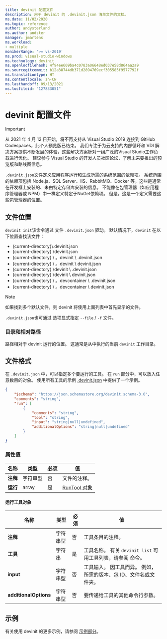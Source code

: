 ```yaml
---
title: devinit 配置文件
description: 用于 devinit 的 .devinit.json 清单文件的文档。
ms.date: 11/02/2020
ms.topic: reference
author: andysterland
ms.author: andster
manager: jmartens
ms.workload:
- multiple
monikerRange: '>= vs-2019'
ms.prod: visual-studio-windows
ms.technology: devinit
ms.openlocfilehash: 4f94ee609ba4c0783a06648ed037e58d864aa2a9
ms.sourcegitcommit: b12a38744db371d2894769ecf305585f9577792f
ms.translationtype: HT
ms.contentlocale: zh-CN
ms.lasthandoff: 09/13/2021
ms.locfileid: "127833051"
---
```

# <a name="devinit-configuration-file"></a>devinit 配置文件

> [!IMPORTANT]
> 从 2021 年 4 月 12 日开始，将不再支持从 Visual Studio 2019 连接到 GitHub Codespaces，此个人预览版已结束。 我们专注于为云支持的内部循环和 VDI 解决方案提供不断发展的体验，这些解决方案针对一组广泛的Visual Studio工作负载进行优化。 建议参与 Visual Studio 的开发人员社区论坛，了解未来要推出的预览版和路线图信息。

`.devinit.json`文件定义应用程序运行和生成所需的系统范围的依赖项。 系统范围的依赖项包括 Node.js、SQL Server、IIS、RabbitMQ、Docker 等。这些是通常在开发框上安装的、未由特定存储库安装的信息。 不能像在包管理器（如应用程序管理器或 NPM）中一样定义特定于NuGet依赖项。 但是，这是一个定义需要这些包管理器的位置。

## <a name="file-location"></a>文件位置

`devinit init`该命令通过 文件 `.devinit.json` 驱动。 默认情况下，`devinit` 在以下位置查找该文件：

* {current-directory}\\.devinit.json
* {current-directory} \\devinit.json
* {current-directory} \\ 。devinit \\ .devinit.json
* {current-directory} \\ 。devinit \\ devinit.json
* {current-directory} \\devinit \\ .devinit.json
* {current-directory} \\devinit \\ devinit.json
* {current-directory} \\ 。devcontainer \\ .devinit.json
* {current-directory} \\ 。devcontainer \\ devinit.json

> [!NOTE]
> 如果找到多个默认文件，则 devinit 将使用上面列表中首先显示的文件。

`.devinit.json`也可通过 选项显式指定 `--file` / `-f` 文件。

### <a name="directories-and-relative-paths"></a>目录和相对路径

路径相对于 devinit 运行的位置。 这通常是从中执行的当前 `devinit` 工作目录。

## <a name="file-format"></a>文件格式
在 `.devinit.json` 中，可以指定多个要运行的工具。 在 `run` 部分中，可以放入任意数目的对象。 使用所有工具的示例 [.devinit.json](sample-all-tool.md) 中提供了一个示例。

```json
{
    "$schema": "https://json.schemastore.org/devinit.schema-3.0",
    "comments": "string",
    "run": [
        {
            "comments": "string",
            "tool": "string",
            "input": "string|null|undefined",
            "additionalOptions": "string|null|undefined"
        }
    ]
}
```

### <a name="property-values"></a>属性值

| 名称         | 类型   | 必须 | 值                              |
|--------------|--------|----------|------------------------------------|
| **注释** | 字符串型 | 否       | 文件的注释。             |
| **运行**      | array  | 是      | [RunTool 对象](#run-tool-object) |

#### <a name="run-tool-object"></a>运行工具对象

| 名称                  | 类型   | 必须 | 值                                                                                                      |
|-----------------------|--------|----------|------------------------------------------------------------------------------------------------------------|
| **注释**          | 字符串型 | 否       | 工具条目的注释。                                                                               |
| **工具**              | 字符串 | 是      | 工具名称。 有关 `devinit list` 可用工具列表，请参阅 命令。                            |
| **input**             | 字符串型 | 否       | 工具输入。 因工具而异。 例如，所需的版本、包 ID、文件名或文件夹。|
| **additionalOptions** | 字符串型 | 否       | 要传递给工具的其他命令行参数。                                                |

## <a name="examples"></a>示例

有关使用 devinit 的更多示例，请参阅 [示例部分](sample-readme.md)。
